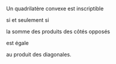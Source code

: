 Un quadrilatère convexe est inscriptible

si et seulement si

la somme des produits des côtés opposés

est égale

au produit des diagonales.
